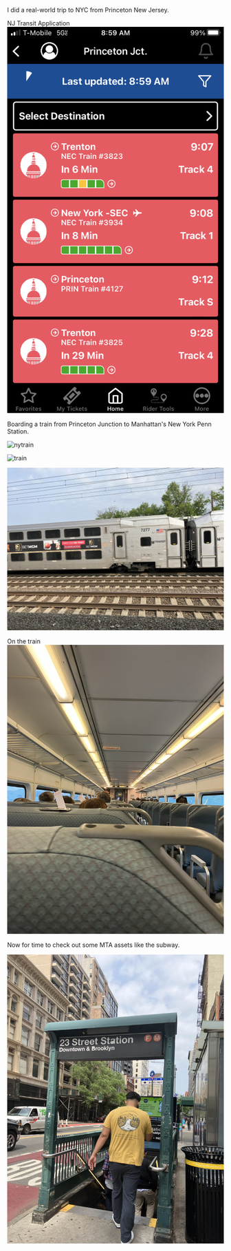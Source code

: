 I did a real-world trip to NYC from Princeton New Jersey.


NJ Transit Application
![NJTRansitApps](https://github.com/tspannhw/FLaNK-MTA/blob/main/research/2023-05-23_08-59-30_000.png)


Boarding a train from Princeton Junction to Manhattan's New York Penn Station.

![nytrain](https://github.com/tspannhw/FLaNK-MTA/blob/main/research/2023-05-23_08-59-37_324.jpeg)

![train](https://github.com/tspannhw/FLaNK-MTA/blob/main/research/2023-05-23_09-00-01_361.jpeg)

![njtransit](https://github.com/tspannhw/FLaNK-MTA/blob/main/research/2023-05-23_09-05-35_211.jpeg)

On the train
![train](https://github.com/tspannhw/FLaNK-MTA/blob/main/research/2023-05-23_09-18-53_369.jpeg)

Now for time to check out some MTA assets like the subway.

![subway](https://github.com/tspannhw/FLaNK-MTA/blob/main/research/2023-05-23_10-30-39_579.jpeg)


